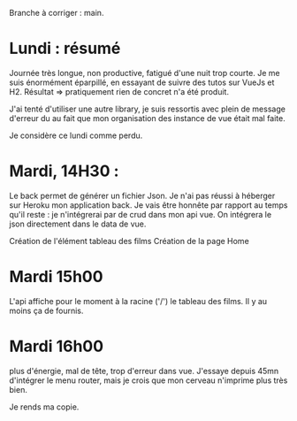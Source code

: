 
Branche à corriger : main.


# Lundi : résumé 

Journée très longue, non productive, fatigué d'une nuit trop courte. 
Je me suis énormément éparpillé, en essayant de suivre des tutos sur VueJs et H2.
Résultat => pratiquement rien de concret n'a été produit. 

J'ai tenté d'utiliser une autre library, je suis ressortis avec plein de message d'erreur du au fait que mon organisation des instance de vue était mal faite.

Je considère ce lundi comme perdu.

# Mardi, 14H30 :
Le back permet de générer un fichier Json. Je n'ai pas réussi à héberger sur Heroku mon application back. Je vais être honnête par rapport au temps qu'il reste : je n'intégrerai par de crud dans mon api vue. On intégrera le json directement dans le data de vue.

Création de l'élément tableau des films
Création de la page Home

# Mardi 15h00

L'api affiche pour le moment à la racine ('/') le tableau des films. Il y au moins ça de fournis. 

# Mardi 16h00

plus d'énergie, mal de tête, trop d'erreur dans vue. J'essaye depuis 45mn d'intégrer le menu router, mais je crois que mon cerveau n'imprime plus très bien. 

Je rends ma copie.





